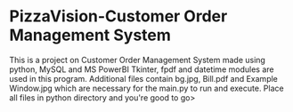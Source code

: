 # PizzaVision-Customer Order Management System

This is a project on Customer Order Management System made using python, MySQL and MS PowerBI
Tkinter, fpdf and datetime modules are used in this program.
Additional files contain bg.jpg, Bill.pdf and Example Window.jpg which are necessary for the main.py to run and execute.
Place all files in python directory and you're good to go>

